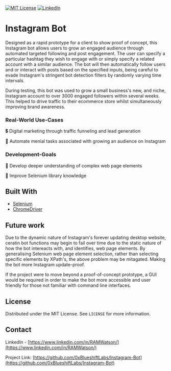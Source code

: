 

[![MIT License][license-shield]][license-url]
[![LinkedIn][linkedin-shield]][linkedin-url]



# Instagram Bot

Designed as a rapid prototype for a client to show proof of concept, this Instagram bot allows users to grow an engaged audience through automated targeted following 
and post engagement. The user can specify a particular hashtag they wish to engage with or simply specify a related account with a similar audience. The bot will 
then automatically follow users and or interact with posts based on the specified inputs, being careful to evade Instagram's stringent bot detection filters by randomly varying time intervals.

During testing, this bot was used to grow a small business's new, and niche, Instagram account to over 3000 engaged followers within several weeks. 
This helped to drive traffic to their ecommerce store whilst simultaneously improving brand awareness.





### Real-World Use-Cases

💲 Digital marketing through traffic funneling and lead generation

🏦 Automate menial tasks associated with growing an audience on Instagram



### Development-Goals

🧰 Develop deeper understanding of complex web page elements 

🤖 Improve Selenium library knowledge






## Built With

* [Selenium](https://www.selenium.dev/)
* [ChromeDriver](https://chromedriver.chromium.org/)


## Future work

Due to the dynamic nature of Instagram's forever updating desktop website, ceratin bot functions may begin to fail over time due to the static nature of how the bot intereacts with, and identifies, web page elements.
By generalising Selenium web page element selection, rather than selecting specific elements by XPath's, the above problem may be mitagated. Making the bot more Instagram update-proof.

If the project were to move beyond a proof-of-concept prototype, a GUI would be required in order to make the bot more accessible and user friendly for those not familiar with command line interfaces.
  

<!-- LICENSE -->
## License

Distributed under the MIT License. See `LICENSE` for more information.



<!-- CONTACT -->
## Contact

LinkedIn - [https://www.linkedin.com/in/RAMWatson/](https://www.linkedin.com/in/RAMWatson/)

Project Link: [https://github.com/0xBlueshiftLabs/Instagram-Bot](https://github.com/0xBlueshiftLabs/Instagram-Bot)




<!-- MARKDOWN LINKS & IMAGES -->
<!-- https://www.markdownguide.org/basic-syntax/#reference-style-links -->
[license-shield]: https://img.shields.io/github/license/othneildrew/Best-README-Template.svg?style=for-the-badge
[license-url]: https://github.com/othneildrew/Best-README-Template/blob/master/LICENSE.txt
[linkedin-shield]: https://img.shields.io/badge/-LinkedIn-black.svg?style=for-the-badge&logo=linkedin&colorB=555
[linkedin-url]: https://www.linkedin.com/in/RAMWatson/


